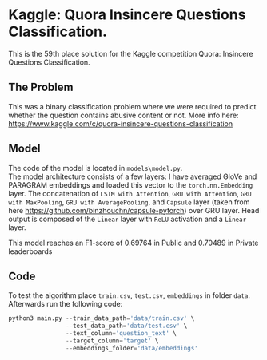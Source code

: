 # Kaggle: Quora Insincere Questions Classification.

This is the 59th place solution for the Kaggle competition Quora: Insincere Questions Classification.

## The Problem
This was a binary classification problem where we were required to predict whether the question contains abusive content or not. More info here: https://www.kaggle.com/c/quora-insincere-questions-classification

## Model 
The code of the model is located in `models\model.py`. </br>
The model architecture consists of a few layers:
I have averaged GloVe and PARAGRAM embeddings and loaded this vector to the `torch.nn.Embedding` layer. The concatenation of `LSTM with Attention`, `GRU with Attention`, `GRU with MaxPooling`, `GRU with AveragePooling`, and `Capsule` layer (taken from here https://github.com/binzhouchn/capsule-pytorch) over GRU layer. Head output is composed of the `Linear` layer with `ReLU` activation and a `Linear` layer. 

This model reaches an F1-score of 0.69764 in Public and 0.70489 in Private leaderboards

## Code
To test the algorithm place `train.csv`, `test.csv`, `embeddings` in folder `data`. Afterwards run the following code:

```python
python3 main.py --train_data_path='data/train.csv' \
                --test_data_path='data/test.csv' \
                --text_column='question_text' \
                --target_column='target' \
                --embeddings_folder='data/embeddings'
```

